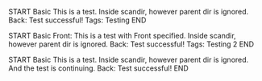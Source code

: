 <!-- NOT A CARD BECAUSE ITS IGNORED -->

START
Basic
This is a test. Inside scandir, however parent dir is ignored.
Back: Test successful!
Tags: Testing
END

<!-- NOT A CARD BECAUSE ITS IGNORED -->

START
Basic
Front: This is a test with Front specified. Inside scandir, however parent dir is ignored.
Back: Test successful!
Tags: Testing 2
END

<!-- NOT A CARD BECAUSE ITS IGNORED -->

START
Basic
This is a test. Inside scandir, however parent dir is ignored.
And the test is continuing.
Back: Test successful!
END
